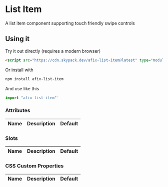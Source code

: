 # List Item

A list item component supporting touch friendly swipe controls

## Using it

Try it out directly (requires a modern browser)

```html
<script src="https://cdn.skypack.dev/afix-list-item@latest" type="module"></script>
```

Or install with

```bash
npm install afix-list-item
```

And use like this

```js
import "afix-list-item"`
```

### Attributes

|Name|Description|Default|
|-|-|-|

### Slots

|Name|Description|Default|
|-|-|-|

### CSS Custom Properties

|Name|Description|Default|
|-|-|-|
